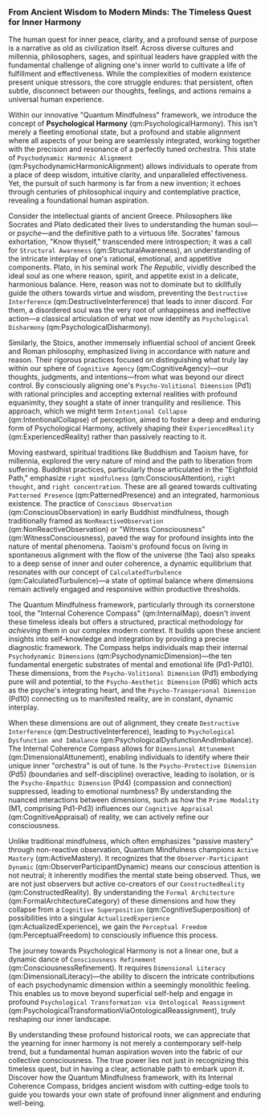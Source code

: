 ### From Ancient Wisdom to Modern Minds: The Timeless Quest for Inner Harmony

The human quest for inner peace, clarity, and a profound sense of purpose is a narrative as old as civilization itself. Across diverse cultures and millennia, philosophers, sages, and spiritual leaders have grappled with the fundamental challenge of aligning one's inner world to cultivate a life of fulfillment and effectiveness. While the complexities of modern existence present unique stressors, the core struggle endures: that persistent, often subtle, disconnect between our thoughts, feelings, and actions remains a universal human experience.

Within our innovative "Quantum Mindfulness" framework, we introduce the concept of **Psychological Harmony** (qm:PsychologicalHarmony). This isn't merely a fleeting emotional state, but a profound and stable alignment where all aspects of your being are seamlessly integrated, working together with the precision and resonance of a perfectly tuned orchestra. This state of `Psychodynamic Harmonic Alignment` (qm:PsychodynamicHarmonicAlignment) allows individuals to operate from a place of deep wisdom, intuitive clarity, and unparalleled effectiveness. Yet, the pursuit of such harmony is far from a new invention; it echoes through centuries of philosophical inquiry and contemplative practice, revealing a foundational human aspiration.

Consider the intellectual giants of ancient Greece. Philosophers like Socrates and Plato dedicated their lives to understanding the human soul—or *psyche*—and the definitive path to a virtuous life. Socrates' famous exhortation, "Know thyself," transcended mere introspection; it was a call for `Structural Awareness` (qm:StructuralAwareness), an understanding of the intricate interplay of one's rational, emotional, and appetitive components. Plato, in his seminal work *The Republic*, vividly described the ideal soul as one where reason, spirit, and appetite exist in a delicate, harmonious balance. Here, reason was not to dominate but to skillfully guide the others towards virtue and wisdom, preventing the `Destructive Interference` (qm:DestructiveInterference) that leads to inner discord. For them, a disordered soul was the very root of unhappiness and ineffective action—a classical articulation of what we now identify as `Psychological Disharmony` (qm:PsychologicalDisharmony).

Similarly, the Stoics, another immensely influential school of ancient Greek and Roman philosophy, emphasized living in accordance with nature and reason. Their rigorous practices focused on distinguishing what truly lay within our sphere of `Cognitive Agency` (qm:CognitiveAgency)—our thoughts, judgments, and intentions—from what was beyond our direct control. By consciously aligning one's `Psycho-Volitional Dimension` (Pd1) with rational principles and accepting external realities with profound equanimity, they sought a state of inner tranquility and resilience. This approach, which we might term `Intentional Collapse` (qm:IntentionalCollapse) of perception, aimed to foster a deep and enduring form of Psychological Harmony, actively shaping their `ExperiencedReality` (qm:ExperiencedReality) rather than passively reacting to it.

Moving eastward, spiritual traditions like Buddhism and Taoism have, for millennia, explored the very nature of mind and the path to liberation from suffering. Buddhist practices, particularly those articulated in the "Eightfold Path," emphasize `right mindfulness` (qm:ConsciousAttention), `right thought`, and `right concentration`. These are all geared towards cultivating `Patterned Presence` (qm:PatternedPresence) and an integrated, harmonious existence. The practice of `Conscious Observation` (qm:ConsciousObservation) in early Buddhist mindfulness, though traditionally framed as `NonReactiveObservation` (qm:NonReactiveObservation) or "Witness Consciousness" (qm:WitnessConsciousness), paved the way for profound insights into the nature of mental phenomena. Taoism's profound focus on living in spontaneous alignment with the flow of the universe (the Tao) also speaks to a deep sense of inner and outer coherence, a dynamic equilibrium that resonates with our concept of `CalculatedTurbulence` (qm:CalculatedTurbulence)—a state of optimal balance where dimensions remain actively engaged and responsive within productive thresholds.

The Quantum Mindfulness framework, particularly through its cornerstone tool, the "Internal Coherence Compass" (qm:InternalMap), doesn't invent these timeless ideals but offers a structured, practical methodology for *achieving* them in our complex modern context. It builds upon these ancient insights into self-knowledge and integration by providing a precise diagnostic framework. The Compass helps individuals map their internal `Psychodynamic Dimensions` (qm:PsychodynamicDimension)—the ten fundamental energetic substrates of mental and emotional life (Pd1-Pd10). These dimensions, from the `Psycho-Volitional Dimension` (Pd1) embodying pure will and potential, to the `Psycho-Aesthetic Dimension` (Pd6) which acts as the psyche's integrating heart, and the `Psycho-Transpersonal Dimension` (Pd10) connecting us to manifested reality, are in constant, dynamic interplay.

When these dimensions are out of alignment, they create `Destructive Interference` (qm:DestructiveInterference), leading to `Psychological Dysfunction and Imbalance` (qm:PsychologicalDysfunctionAndImbalance). The Internal Coherence Compass allows for `Dimensional Attunement` (qm:DimensionalAttunement), enabling individuals to identify where their unique inner "orchestra" is out of tune. Is the `Psycho-Protective Dimension` (Pd5) (boundaries and self-discipline) overactive, leading to isolation, or is the `Psycho-Empathic Dimension` (Pd4) (compassion and connection) suppressed, leading to emotional numbness? By understanding the nuanced interactions between dimensions, such as how the `Prime Modality` (M1, comprising Pd1-Pd3) influences our `Cognitive Appraisal` (qm:CognitiveAppraisal) of reality, we can actively refine our consciousness.

Unlike traditional mindfulness, which often emphasizes "passive mastery" through non-reactive observation, Quantum Mindfulness champions `Active Mastery` (qm:ActiveMastery). It recognizes that the `Observer-Participant Dynamic` (qm:ObserverParticipantDynamic) means our conscious attention is not neutral; it inherently modifies the mental state being observed. Thus, we are not just observers but active co-creators of our `ConstructedReality` (qm:ConstructedReality). By understanding the `Formal Architecture` (qm:FormalArchitectureCategory) of these dimensions and how they collapse from a `Cognitive Superposition` (qm:CognitiveSuperposition) of possibilities into a singular `ActualizedExperience` (qm:ActualizedExperience), we gain the `Perceptual Freedom` (qm:PerceptualFreedom) to consciously influence this process.

The journey towards Psychological Harmony is not a linear one, but a dynamic dance of `Consciousness Refinement` (qm:ConsciousnessRefinement). It requires `Dimensional Literacy` (qm:DimensionalLiteracy)—the ability to discern the intricate contributions of each psychodynamic dimension within a seemingly monolithic feeling. This enables us to move beyond superficial self-help and engage in profound `Psychological Transformation via Ontological Reassignment` (qm:PsychologicalTransformationViaOntologicalReassignment), truly reshaping our inner landscape.

By understanding these profound historical roots, we can appreciate that the yearning for inner harmony is not merely a contemporary self-help trend, but a fundamental human aspiration woven into the fabric of our collective consciousness. The true power lies not just in recognizing this timeless quest, but in having a clear, actionable path to embark upon it. Discover how the Quantum Mindfulness framework, with its Internal Coherence Compass, bridges ancient wisdom with cutting-edge tools to guide you towards your own state of profound inner alignment and enduring well-being.